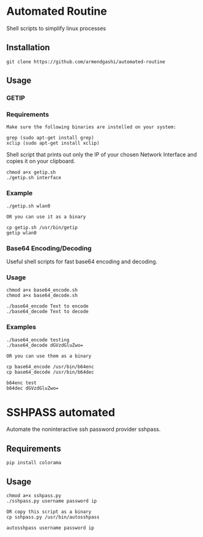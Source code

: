 # Automated Routine

Shell scripts to simplify linux processes

## Installation

```
git clone https://github.com/armendgashi/automated-routine
```

## Usage

### GETIP

### Requirements

```
Make sure the following binaries are instelled on your system:

grep (sudo apt-get install grep)
xclip (sudo apt-get install xclip)
```

Shell script that prints out only the IP of your chosen Network Interface and copies it on your clipboard.

```
chmod a+x getip.sh
./getip.sh interface
```

### Example

```
./getip.sh wlan0

OR you can use it as a binary

cp getip.sh /usr/bin/getip
getip wlan0
```

### Base64 Encoding/Decoding

Useful shell scripts for fast base64 encoding and decoding.

### Usage

```
chmod a+x base64_encode.sh
chmod a+x base64_decode.sh

./base64_encode Text to encode
./base64_decode Text to decode
```

### Examples

```
./base64_encode testing
./base64_decode dGVzdGluZwo=

OR you can use them as a binary

cp base64_encode /usr/bin/b64enc
cp base64_decode /usr/bin/b64dec

b64enc test
b64dec dGVzdGluZwo=
```

# SSHPASS automated

Automate the noninteractive ssh password provider sshpass.

## Requirements

```
pip install colorama
```

## Usage

```
chmod a+x sshpass.py
./sshpass.py username password ip

OR copy this script as a binary
cp sshpass.py /usr/bin/autosshpass

autosshpass username password ip
```

